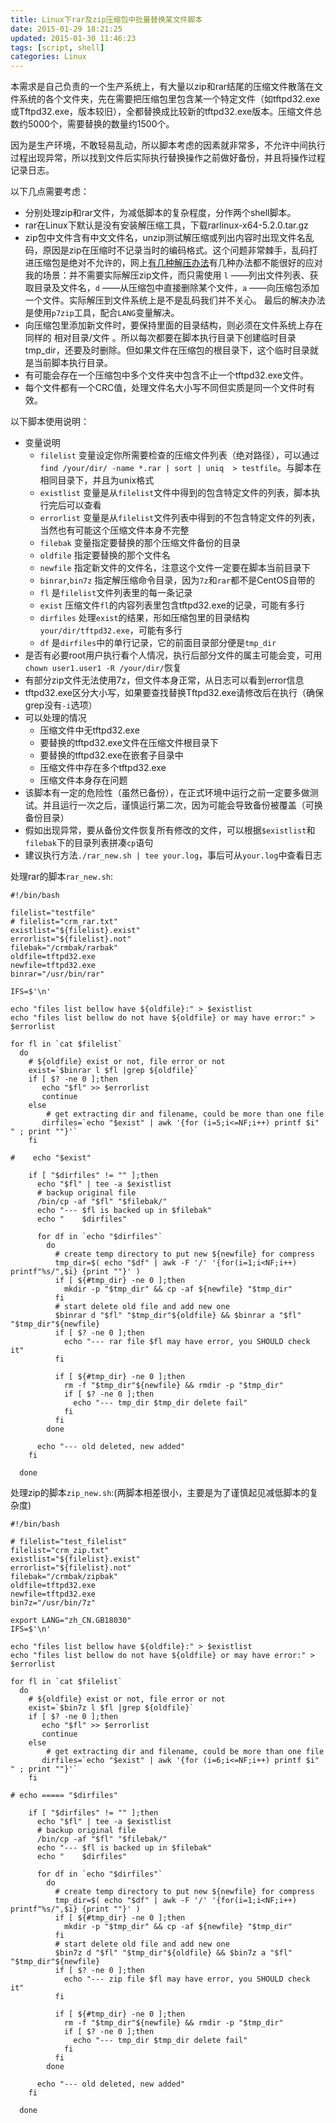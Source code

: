 ```yaml
---
title: Linux下rar及zip压缩包中批量替换某文件脚本
date: 2015-01-29 18:21:25
updated: 2015-01-30 11:46:23
tags: [script, shell]
categories: Linux
---
```


本需求是自己负责的一个生产系统上，有大量以zip和rar结尾的压缩文件散落在文件系统的各个文件夹，先在需要把压缩包里包含某一个特定文件（如tftpd32.exe或Tftpd32.exe，版本较旧），全都替换成比较新的tftpd32.exe版本。压缩文件总数约5000个，需要替换的数量约1500个。

因为是生产环境，不敢轻易乱动，所以脚本考虑的因素就非常多，不允许中间执行过程出现异常，所以找到文件后实际执行替换操作之前做好备份，并且将操作过程记录日志。

以下几点需要考虑：

- 分别处理zip和rar文件，为减低脚本的复杂程度，分作两个shell脚本。
- rar在Linux下默认是没有安装解压缩工具，下载rarlinux-x64-5.2.0.tar.gz
- zip包中文件含有中文文件名，unzip测试解压缩或列出内容时出现文件名乱码，原因是zip在压缩时不记录当时的编码格式。这个问题非常棘手，乱码打进压缩包是绝对不允许的，网上[有几种解压办法](http://www.zhihu.com/question/20523036)有几种办法都不能很好的应对我的场景：并不需要实际解压zip文件，而只需使用 `l` ——列出文件列表、获取目录及文件名，`d` ——从压缩包中直接删除某个文件，`a` ——向压缩包添加一个文件。实际解压到文件系统上是不是乱码我们并不关心。
最后的解决办法是使用`p7zip`工具，配合`LANG`变量解决。
- 向压缩包里添加新文件时，要保持里面的目录结构，则必须在文件系统上存在同样的 相对目录/文件 。所以每次都要在脚本执行目录下创建临时目录tmp_dir，还要及时删除。但如果文件在压缩包的根目录下，这个临时目录就是当前脚本执行目录。
- 有可能会存在一个压缩包中多个文件夹中包含不止一个tftpd32.exe文件。
- 每个文件都有一个CRC值，处理文件名大小写不同但实质是同一个文件时有效。

<!-- more -->

以下脚本使用说明：

- 变量说明
  - `filelist` 变量设定你所需要检查的压缩文件列表（绝对路径），可以通过`find /your/dir/ -name *.rar | sort | uniq  > testfile`。与脚本在相同目录下，并且为unix格式
  - `existlist` 变量是从`filelist`文件中得到的包含特定文件的列表，脚本执行完后可以查看
  - `errorlist` 变量是从`filelist`文件列表中得到的不包含特定文件的列表，当然也有可能这个压缩文件本身不完整
  - `filebak` 变量指定要替换的那个压缩文件备份的目录
  - `oldfile` 指定要替换的那个文件名
  - `newfile` 指定新文件的文件名，注意这个文件一定要在脚本当前目录下
  - `binrar`,`bin7z` 指定解压缩命令目录，因为`7z`和`rar`都不是CentOS自带的
  - `fl` 是`filelist`文件列表里的每一条记录
  - `exist` 压缩文件`fl`的内容列表里包含tftpd32.exe的记录，可能有多行
  - `dirfiles` 处理`exist`的结果，形如压缩包里的目录结构 `your/dir/tftpd32.exe`，可能有多行
  - `df` 是`dirfiles`中的单行记录，它的前面目录部分便是`tmp_dir`
- 是否有必要root用户执行看个人情况，执行后部分文件的属主可能会变，可用`chown user1.user1 -R /your/dir/`恢复
- 有部分zip文件无法使用7z，但文件本身正常，从日志可以看到error信息
- tftpd32.exe区分大小写，如果要查找替换Tftpd32.exe请修改后在执行（确保grep没有`-i`选项）
- 可以处理的情况
  - 压缩文件中无tftpd32.exe
  - 要替换的tftpd32.exe文件在压缩文件根目录下
  - 要替换的tftpd32.exe在嵌套子目录中
  - 压缩文件中存在多个tftpd32.exe
  - 压缩文件本身存在问题
- 该脚本有一定的危险性（虽然已备份），在正式环境中运行之前一定要多做测试。并且运行一次之后，谨慎运行第二次，因为可能会导致备份被覆盖（可换备份目录）
- 假如出现异常，要从备份文件恢复所有修改的文件，可以根据`$existlist`和`filebak`下的目录列表拼凑`cp`语句
- 建议执行方法`./rar_new.sh | tee your.log`，事后可从`your.log`中查看日志

处理rar的脚本`rar_new.sh`:

```
#!/bin/bash

filelist="testfile"
# filelist="crm_rar.txt"
existlist="${filelist}.exist"
errorlist="${filelist}.not"
filebak="/crmbak/rarbak"
oldfile=tftpd32.exe                                                                                                                                          
newfile=tftpd32.exe
binrar="/usr/bin/rar"

IFS=$'\n'

echo "files list bellow have ${oldfile}:" > $existlist
echo "files list bellow do not have ${oldfile} or may have error:" > $errorlist

for fl in `cat $filelist`
  do 
    # ${oldfile} exist or not, file error or not
    exist=`$binrar l $fl |grep ${oldfile}`
    if [ $? -ne 0 ];then
       echo "$fl" >> $errorlist
       continue
    else
        # get extracting dir and filename, could be more than one file
       dirfiles=`echo "$exist" | awk '{for (i=5;i<=NF;i++) printf $i" " ; print ""}'`
    fi

#    echo "$exist"

    if [ "$dirfiles" != "" ];then
      echo "$fl" | tee -a $existlist
      # backup original file
      /bin/cp -af "$fl" "$filebak/"
      echo "--- $fl is backed up in $filebak"
      echo "    $dirfiles"

      for df in `echo "$dirfiles"`
        do
          # create temp directory to put new ${newfile} for compress
          tmp_dir=$( echo "$df" | awk -F '/' '{for(i=1;i<NF;i++) printf"%s/",$i} {print ""}' )
          if [ ${#tmp_dir} -ne 0 ];then
            mkdir -p "$tmp_dir" && cp -af ${newfile} "$tmp_dir"
          fi 
          # start delete old file and add new one
          $binrar d "$fl" "$tmp_dir"${oldfile} && $binrar a "$fl" "$tmp_dir"${newfile}
          if [ $? -ne 0 ];then                                                                                                                             
            echo "--- rar file $fl may have error, you SHOULD check it"
          fi

          if [ ${#tmp_dir} -ne 0 ];then
            rm -f "$tmp_dir"${newfile} && rmdir -p "$tmp_dir"
            if [ $? -ne 0 ];then
              echo "--- tmp_dir $tmp_dir delete fail"
            fi
          fi
        done

      echo "--- old deleted, new added"
    fi

  done
```

处理zip的脚本`zip_new.sh`:(两脚本相差很小，主要是为了谨慎起见减低脚本的复杂度)

```
#!/bin/bash

# filelist="test_filelist"
filelist="crm_zip.txt"
existlist="${filelist}.exist"
errorlist="${filelist}.not"
filebak="/crmbak/zipbak"
oldfile=tftpd32.exe
newfile=tftpd32.exe
bin7z="/usr/bin/7z"

export LANG="zh_CN.GB18030"
IFS=$'\n'

echo "files list bellow have ${oldfile}:" > $existlist
echo "files list bellow do not have ${oldfile} or may have error:" > $errorlist

for fl in `cat $filelist`
  do 
    # ${oldfile} exist or not, file error or not
    exist=`$bin7z l $fl |grep ${oldfile}`
    if [ $? -ne 0 ];then
       echo "$fl" >> $errorlist
       continue
    else
        # get extracting dir and filename, could be more than one file
       dirfiles=`echo "$exist" | awk '{for (i=6;i<=NF;i++) printf $i" " ; print ""}'`
    fi

# echo ===== "$dirfiles"

    if [ "$dirfiles" != "" ];then
      echo "$fl" | tee -a $existlist
      # backup original file
      /bin/cp -af "$fl" "$filebak/"
      echo "--- $fl is backed up in $filebak"
      echo "    $dirfiles"

      for df in `echo "$dirfiles"`
        do
          # create temp directory to put new ${newfile} for compress
          tmp_dir=$( echo "$df" | awk -F '/' '{for(i=1;i<NF;i++) printf"%s/",$i} {print ""}' )
          if [ ${#tmp_dir} -ne 0 ];then
            mkdir -p "$tmp_dir" && cp -af ${newfile} "$tmp_dir"
          fi 
          # start delete old file and add new one
          $bin7z d "$fl" "$tmp_dir"${oldfile} && $bin7z a "$fl" "$tmp_dir"${newfile}
          if [ $? -ne 0 ];then                                                                                                                             
            echo "--- zip file $fl may have error, you SHOULD check it"
          fi
 
          if [ ${#tmp_dir} -ne 0 ];then
            rm -f "$tmp_dir"${newfile} && rmdir -p "$tmp_dir"
            if [ $? -ne 0 ];then
              echo "--- tmp_dir $tmp_dir delete fail"
            fi
          fi
        done

      echo "--- old deleted, new added"
    fi

  done
```
